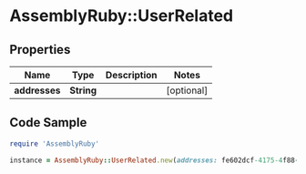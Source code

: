 # AssemblyRuby::UserRelated

## Properties

Name | Type | Description | Notes
------------ | ------------- | ------------- | -------------
**addresses** | **String** |  | [optional] 

## Code Sample

```ruby
require 'AssemblyRuby'

instance = AssemblyRuby::UserRelated.new(addresses: fe602dcf-4175-4f88-b5be-3beb04092dcd)
```


